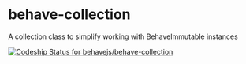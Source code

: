 # behave-collection
A collection class to simplify working with BehaveImmutable instances

[ ![Codeship Status for behavejs/behave-collection](https://codeship.com/projects/c697c3b0-8994-0132-8209-4635861fb902/status?branch=master)](https://codeship.com/projects/59761)

